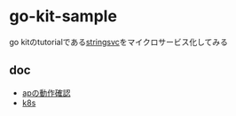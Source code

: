 # go-kit-sample
go kitのtutorialである[stringsvc](https://gokit.io/examples/stringsvc.html#first-principles)をマイクロサービス化してみる

## doc
* [apの動作確認](doc/ap.md)
* [k8s](doc/k8s.md)